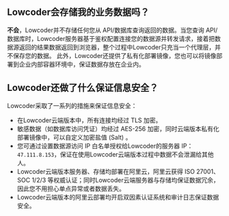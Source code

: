 ## Lowcoder会存储我的业务数据吗？

​**不会**​，Lowcoder并不存储任何您从 API/数据库查询返回的数据。当您查询 API/数据库时，Lowcoder服务器基于鉴权配置连接您的数据源并转发请求，接着把数据源返回的结果数据返回到浏览器，整个过程中Lowcoder只充当一个代理层，并不保存您的数据。 此外，Lowcoder还提供了私有化部署镜像，您也可以将镜像部署到企业内部容器环境中，保证数据存放在企业内。

## Lowcoder还做了什么保证信息安全？

Lowcoder采取了一系列的措施来保证信息安全：

* 在Lowcoder云端版本中，所有连接均经过 TLS 加密。
* 敏感数据（如数据库访问凭证）均经过 AES-256 加密，同时云端版本私有化部署镜像中，可以自定义加密盐值 (Salt) 。
* 您可通过设置数据源访问 IP 白名单授权给Lowcoder的服务器 IP：`47.111.8.153`​，保证在使用Lowcoder云端版本过程中数据不会泄漏给其他人。
* Lowcoder云端版本服务器、存储均部署在阿里云，阿里云获得 ISO 27001、SOC 1/2/3 等权威认证；同时Lowcoder云端服务器与存储均保证数据冗余，因此您不用担心单点异常或者数据丢失。
* Lowcoder云端版本的阿里云部署均开启双因素认证系统和审计日志保证数据安全。